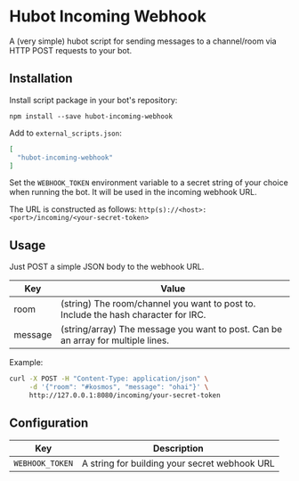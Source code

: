 # Hubot Incoming Webhook

A (very simple) hubot script for sending messages to a channel/room via HTTP
POST requests to your bot.

## Installation

Install script package in your bot's repository:

    npm install --save hubot-incoming-webhook

Add to `external_scripts.json`:

```json
[
  "hubot-incoming-webhook"
]
```

Set the `WEBHOOK_TOKEN` environment variable to a secret string of your choice
when running the bot. It will be used in the incoming webhook URL.

The URL is constructed as follows: `http(s)://<host>:<port>/incoming/<your-secret-token>`

## Usage

Just POST a simple JSON body to the webhook URL.

| Key | Value |
| --- | ----- |
| room | (string) The room/channel you want to post to. Include the hash character for IRC. |
| message | (string/array) The message you want to post. Can be an array for multiple lines. |

Example:

```sh
curl -X POST -H "Content-Type: application/json" \
     -d '{"room": "#kosmos", "message": "ohai"}' \
     http://127.0.0.1:8080/incoming/your-secret-token
```

## Configuration

| Key | Description |
| --- | ----------- |
| `WEBHOOK_TOKEN` | A string for building your secret webhook URL
